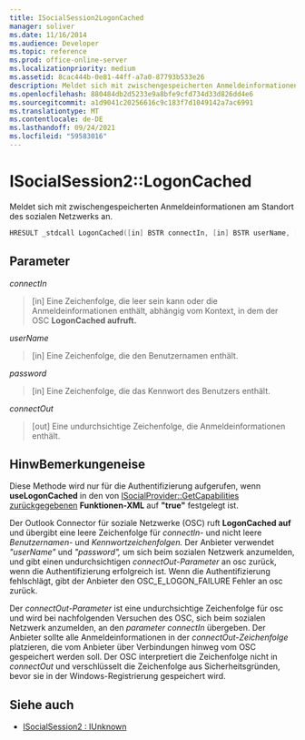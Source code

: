 ```yaml
---
title: ISocialSession2LogonCached
manager: soliver
ms.date: 11/16/2014
ms.audience: Developer
ms.topic: reference
ms.prod: office-online-server
ms.localizationpriority: medium
ms.assetid: 8cac444b-0e81-44ff-a7a0-87793b533e26
description: Meldet sich mit zwischengespeicherten Anmeldeinformationen am Standort des sozialen Netzwerks an.
ms.openlocfilehash: 880484db2d5233e9a8bfe9cfd734d33d826dd4e6
ms.sourcegitcommit: a1d9041c20256616c9c183f7d1049142a7ac6991
ms.translationtype: MT
ms.contentlocale: de-DE
ms.lasthandoff: 09/24/2021
ms.locfileid: "59583016"
---
```

# <a name="isocialsession2logoncached"></a>ISocialSession2::LogonCached

Meldet sich mit zwischengespeicherten Anmeldeinformationen am Standort des sozialen Netzwerks an.
  
```cpp
HRESULT _stdcall LogonCached([in] BSTR connectIn, [in] BSTR userName, [in] BSTR password,  [out] BSTR connectOut);
```

## <a name="parameters"></a>Parameter

_connectIn_
  
> [in] Eine Zeichenfolge, die leer sein kann oder die Anmeldeinformationen enthält, abhängig vom Kontext, in dem der OSC **LogonCached aufruft.**
    
_userName_
  
> [in] Eine Zeichenfolge, die den Benutzernamen enthält.
    
_password_
  
> [in] Eine Zeichenfolge, die das Kennwort des Benutzers enthält.
    
_connectOut_
  
> [out] Eine undurchsichtige Zeichenfolge, die Anmeldeinformationen enthält.
    
## <a name="remarks"></a>HinwBemerkungeneise

Diese Methode wird nur für die Authentifizierung aufgerufen, wenn **useLogonCached** in den von [ISocialProvider::GetCapabilities zurückgegebenen](isocialprovider-getcapabilities.md) **Funktionen-XML** auf **"true"** festgelegt ist.
  
Der Outlook Connector für soziale Netzwerke (OSC) ruft **LogonCached auf** und übergibt eine leere Zeichenfolge für _connectIn-_ und nicht leere _Benutzernamen-_ und _Kennwortzeichenfolgen._ Der Anbieter verwendet  _"userName"_ und  _"password",_ um sich beim sozialen Netzwerk anzumelden, und gibt einen undurchsichtigen  _connectOut-Parameter_ an osc zurück, wenn die Authentifizierung erfolgreich ist. Wenn die Authentifizierung fehlschlägt, gibt der Anbieter den OSC_E_LOGON_FAILURE Fehler an osc zurück. 
  
Der  _connectOut-Parameter_ ist eine undurchsichtige Zeichenfolge für osc und wird bei nachfolgenden Versuchen des OSC, sich beim sozialen Netzwerk anzumelden, an den  _parameter connectIn_ übergeben. Der Anbieter sollte alle Anmeldeinformationen in der  _connectOut-Zeichenfolge_ platzieren, die vom Anbieter über Verbindungen hinweg vom OSC gespeichert werden soll. Der OSC interpretiert die Zeichenfolge nicht in _connectOut_ und verschlüsselt die Zeichenfolge aus Sicherheitsgründen, bevor sie in der Windows-Registrierung gespeichert wird.
  
## <a name="see-also"></a>Siehe auch

- [ISocialSession2 : IUnknown](isocialsession2iunknown.md)

